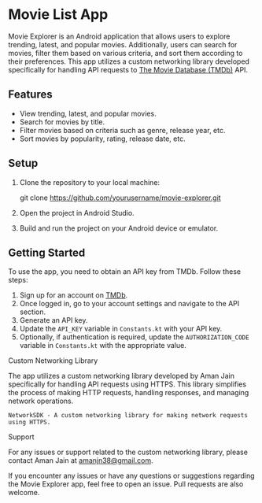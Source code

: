 # Movie List App

Movie Explorer is an Android application that allows users to explore trending, latest, and popular
movies. Additionally, users can search for movies, filter them based on various criteria, and sort
them according to their preferences. This app utilizes a custom networking library developed
specifically for handling API requests to [The Movie Database (TMDb)](https://www.themoviedb.org/)
API.

## Features

- View trending, latest, and popular movies.
- Search for movies by title.
- Filter movies based on criteria such as genre, release year, etc.
- Sort movies by popularity, rating, release date, etc.

## Setup

1. Clone the repository to your local machine:

   git clone https://github.com/yourusername/movie-explorer.git
2. Open the project in Android Studio.
3. Build and run the project on your Android device or emulator.


## Getting Started

To use the app, you need to obtain an API key from TMDb. Follow these steps:

1. Sign up for an account on [TMDb](https://www.themoviedb.org/signup).
2. Once logged in, go to your account settings and navigate to the API section.
3. Generate an API key.
4. Update the `API_KEY` variable in `Constants.kt` with your API key.
5. Optionally, if authentication is required, update the `AUTHORIZATION_CODE` variable
   in `Constants.kt` with the appropriate value.


Custom Networking Library

The app utilizes a custom networking library developed by Aman Jain specifically for handling API
requests using HTTPS. This library simplifies the process of making HTTP requests, handling
responses, and managing network operations.

    NetworkSDK - A custom networking library for making network requests using HTTPS.


Support

For any issues or support related to the custom networking library, please contact Aman Jain at amanjn38@gmail.com.

If you encounter any issues or have any questions or suggestions regarding the Movie Explorer app, feel free to open an issue. Pull requests are also welcome.